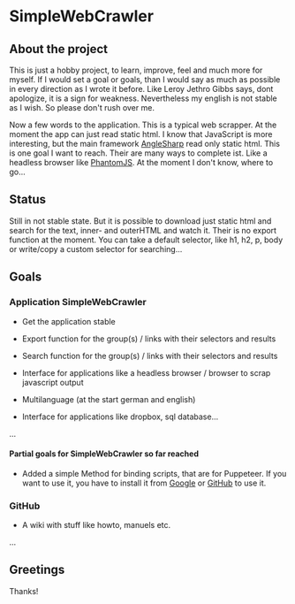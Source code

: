 # SimpleWebCrawler

## About the project

This is just a hobby project, to learn, improve, feel and much more for myself. If I would set a goal or goals, than I would say as much as possible in every direction as I wrote it before. Like Leroy Jethro Gibbs says, dont apologize, it is a sign for weakness. Nevertheless my english is not stable as I wish. So please don't rush over me.</p>

Now a few words to the application. This is a typical web scrapper. At the moment the app can just read static html. I know that JavaScript is more interesting, but the main framework [AngleSharp](https://anglesharp.github.io/) read only static html. This is one goal I want to reach. Their are many ways to complete ist. Like a headless browser like [PhantomJS](http://phantomjs.org/). At the moment I don't know, where to go...

## Status

Still in not stable state. But it is possible to download just static html and search for the text, inner- and outerHTML and watch it. Their is no export function at the moment. You can take a default selector, like h1, h2, p, body or write/copy a custom selector for searching...

## Goals

### Application SimpleWebCrawler

* Get the application stable

* Export function for the group(s) / links with their selectors and results

* Search function for the group(s) / links with their selectors and results

* Interface for applications like a headless browser / browser to scrap javascript output

* Multilanguage (at the start german and english)

* Interface for applications like dropbox, sql database...

...

#### Partial goals for SimpleWebCrawler so far reached

* Added a simple Method for binding scripts, that are for Puppeteer. If you want to use it, you have to install it from [Google](https://developers.google.com/web/tools/puppeteer/) or [GitHub](https://github.com/GoogleChrome/puppeteer) to use it.

### GitHub

* A wiki with stuff like howto, manuels etc.

...

## Greetings

Thanks!
